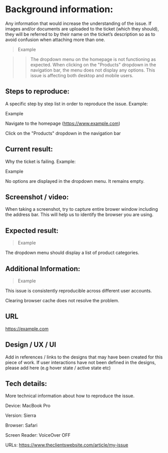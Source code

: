 

# Background information:

Any information that would increase the understanding of the issue. If images and/or documents are uploaded to the ticket (which they should), they will be referred to by their name on the ticket’s description so as to avoid confusion when attaching more than one.

> Example

>>The dropdown menu on the homepage is not functioning as expected. When clicking on the "Products" dropdown in the navigation bar, the menu does not display any options. This issue is affecting both desktop and mobile users.

## Steps to reproduce:

A specific step by step list in order to reproduce the issue. Example:

Example

Navigate to the homepage (https://www.example.com)

Click on the "Products" dropdown in the navigation bar

## Current result:

Why the ticket is failing. Example:

Example

No options are displayed in the dropdown menu. It remains empty.

## Screenshot / video:

When taking a screenshot, try to capture entire brower window including the address bar. This will help us to identify the browser you are using.

## Expected result:

> Example

The dropdown menu should display a list of product categories.

## Additional Information:

> Example

This issue is consistently reproducible across different user accounts.

Clearing browser cache does not resolve the problem.

## URL

https://example.com  

## Design / UX / UI

Add in references / links to the designs that may have been created for this piece of work. If user interactions have not been defined in the designs, please add here (e.g hover state / active state etc)

## Tech details:

More technical information about how to reproduce the issue.

Device: MacBook Pro

Version: Sierra

Browser: Safari

Screen Reader: VoiceOver OFF

URLs: https://www.theclientswebsite.com/article/my-issue

